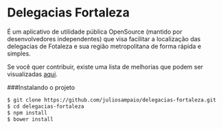 # Delegacias Fortaleza

É um aplicativo de utilidade pública OpenSource (mantido por desenvolvedores independentes) que visa facilitar a localização das delegacias de Fotaleza e sua região metropolitana de forma rápida e simples.

Se você quer contribuir, existe uma lista de melhorias que podem ser visualizadas [aqui][1].

###Instalando o projeto

```sh
$ git clone https://github.com/juliosampaio/delegacias-fortaleza.git
$ cd delegacias-fortaleza
$ npm install
$ bower install
```

[1]:https://github.com/juliosampaio/delegacias-fortaleza/milestones/Melhorias